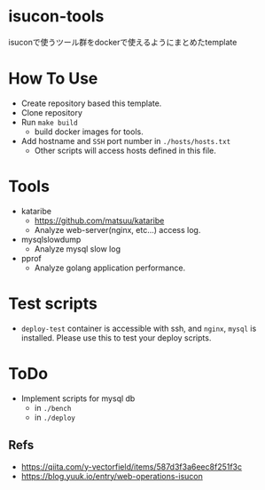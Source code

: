 # isucon-tools
isuconで使うツール群をdockerで使えるようにまとめたtemplate

# How To Use
- Create repository based this template.
- Clone repository
- Run `make build`
    - build docker images for tools.
- Add hostname and `SSH` port number in `./hosts/hosts.txt`
    - Other scripts will access hosts defined in this file.

# Tools
- kataribe
    - https://github.com/matsuu/kataribe
    - Analyze web-server(nginx, etc...) access log.
- mysqlslowdump
    - Analyze mysql slow log
- pprof
    - Analyze golang application performance.


# Test scripts
- `deploy-test` container is accessible with ssh, and `nginx`, `mysql` is installed. Please use this to test your deploy scripts.

# ToDo
- Implement scripts for mysql db
    - in `./bench`
    - in `./deploy`


## Refs
- https://qiita.com/y-vectorfield/items/587d3f3a6eec8f251f3c
- https://blog.yuuk.io/entry/web-operations-isucon